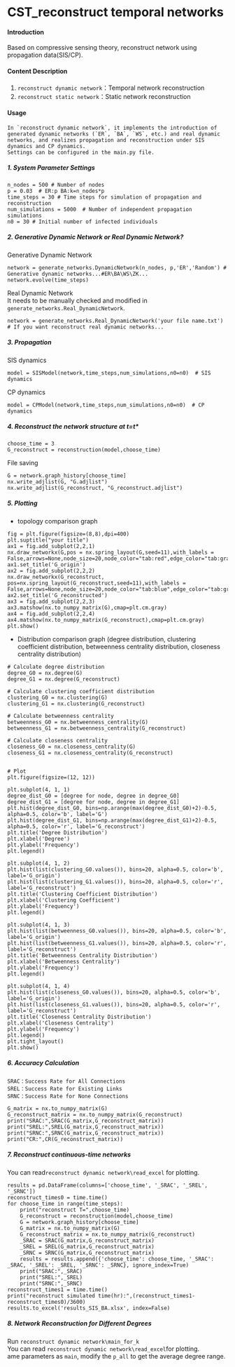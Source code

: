 # CST_reconstruct temporal networks

#### Introduction
Based on compressive sensing theory, reconstruct network using propagation data(SIS/CP).


#### Content Description

1.  `reconstruct dynamic network`：Temporal network reconstruction
2.  `reconstruct static network`：Static network reconstruction


#### Usage

    In `reconstruct dynamic network`, it implements the introduction of generated dynamic networks (`ER`, `BA`, `WS`, etc.) and real dynamic networks, and realizes propagation and reconstruction under SIS dynamics and CP dynamics. 
    Settings can be configured in the main.py file.
    
##### 1. System Parameter Settings

```
n_nodes = 500 # Number of nodes
p = 0.03  # ER:p BA:k=n_nodes*p
time_steps = 30 # Time steps for simulation of propagation and reconstruction
num_simulations = 5000  # Number of independent propagation simulations
n0 = 30 # Initial number of infected individuals
```
##### 2. Generative Dynamic Network or Real Dynamic Network?
Generative Dynamic Network
```
network = generate_networks.DynamicNetwork(n_nodes, p,'ER','Random') # Generative dynamic networks...#ER\BA\WS\ZK...
network.evolve(time_steps)
```
Real Dynamic Network <br>
It needs to be manually checked and modified in `generate_networks.Real_DynamicNetwork`.

```
network = generate_networks.Real_DynamicNetwork('your file name.txt') # If you want reconstruct real dynamic networks...
```
##### 3. Propagation
SIS dynamics
```
model = SISModel(network,time_steps,num_simulations,n0=n0)  # SIS dynamics
```

CP dynamics

```
model = CPModel(network,time_steps,num_simulations,n0=n0)  # CP dynamics
```

##### 4. Reconstruct the network structure at t=t*

```
choose_time = 3
G_reconstruct = reconstruction(model,choose_time)
```
File saving

```
G = network.graph_history[choose_time]
nx.write_adjlist(G, "G.adjlist")
nx.write_adjlist(G_reconstruct, "G_reconstruct.adjlist")
```

##### 5. Plotting
- topology comparison graph

```
fig = plt.figure(figsize=(8,8),dpi=400)
plt.suptitle("your title")
ax1 = fig.add_subplot(2,2,1)
nx.draw_networkx(G,pos = nx.spring_layout(G,seed=11),with_labels = False,arrows=None,node_size=20,node_color="tab:red",edge_color="tab:gray")
ax1.set_title('G_origin')
ax2 = fig.add_subplot(2,2,2)
nx.draw_networkx(G_reconstruct, pos=nx.spring_layout(G_reconstruct,seed=11),with_labels = False,arrows=None,node_size=20,node_color="tab:blue",edge_color="tab:gray")
ax2.set_title('G_reconstructed')
ax3 = fig.add_subplot(2,2,3)
ax3.matshow(nx.to_numpy_matrix(G),cmap=plt.cm.gray)
ax4 = fig.add_subplot(2,2,4)
ax4.matshow(nx.to_numpy_matrix(G_reconstruct),cmap=plt.cm.gray)
plt.show()
```

- Distribution comparison graph (degree distribution, clustering coefficient distribution, betweenness centrality distribution, closeness centrality distribution)

```
# Calculate degree distribution
degree_G0 = nx.degree(G)  
degree_G1 = nx.degree(G_reconstruct)  
  
# Calculate clustering coefficient distribution  
clustering_G0 = nx.clustering(G)  
clustering_G1 = nx.clustering(G_reconstruct)  
  
# Calculate betweenness centrality 
betweenness_G0 = nx.betweenness_centrality(G)  
betweenness_G1 = nx.betweenness_centrality(G_reconstruct)  
  
# Calculate closeness centrality
closeness_G0 = nx.closeness_centrality(G)  
closeness_G1 = nx.closeness_centrality(G_reconstruct)  

  
# Plot
plt.figure(figsize=(12, 12))  

plt.subplot(4, 1, 1)
degree_dist_G0 = [degree for node, degree in degree_G0]
degree_dist_G1 = [degree for node, degree in degree_G1]
plt.hist(degree_dist_G0, bins=np.arange(max(degree_dist_G0)+2)-0.5, alpha=0.5, color='b', label='G')
plt.hist(degree_dist_G1, bins=np.arange(max(degree_dist_G1)+2)-0.5, alpha=0.5, color='r', label='G_reconstruct')
plt.title('Degree Distribution')
plt.xlabel('Degree')
plt.ylabel('Frequency')
plt.legend()

plt.subplot(4, 1, 2)
plt.hist(list(clustering_G0.values()), bins=20, alpha=0.5, color='b', label='G_origin')
plt.hist(list(clustering_G1.values()), bins=20, alpha=0.5, color='r', label='G_reconstruct')
plt.title('Clustering Coefficient Distribution')
plt.xlabel('Clustering Coefficient')
plt.ylabel('Frequency')
plt.legend()

plt.subplot(4, 1, 3)
plt.hist(list(betweenness_G0.values()), bins=20, alpha=0.5, color='b', label='G_origin')
plt.hist(list(betweenness_G1.values()), bins=20, alpha=0.5, color='r', label='G_reconstruct')
plt.title('Betweenness Centrality Distribution')
plt.xlabel('Betweenness Centrality')
plt.ylabel('Frequency')
plt.legend()

plt.subplot(4, 1, 4)
plt.hist(list(closeness_G0.values()), bins=20, alpha=0.5, color='b', label='G_origin')
plt.hist(list(closeness_G1.values()), bins=20, alpha=0.5, color='r', label='G_reconstruct')
plt.title('Closeness Centrality Distribution')
plt.xlabel('Closeness Centrality')
plt.ylabel('Frequency')
plt.legend()
plt.tight_layout()  
plt.show()
```
##### 6. Accuracy Calculation
    SRAC：Success Rate for All Connections 
    SREL：Success Rate for Existing Links 
    SRNC：Success Rate for None Connections 

```
G_matrix = nx.to_numpy_matrix(G)
G_reconstruct_matrix = nx.to_numpy_matrix(G_reconstruct)
print("SRAC:",SRAC(G_matrix,G_reconstruct_matrix))
print("SREL:",SREL(G_matrix,G_reconstruct_matrix))
print("SRNC:",SRNC(G_matrix,G_reconstruct_matrix))
print("CR:",CR(G_reconstruct_matrix))
```
##### 7. Reconstruct continuous-time networks
You can read`reconstruct dynamic network\read_excel` for plotting.

```
results = pd.DataFrame(columns=['choose_time', '_SRAC', '_SREL', '_SRNC'])
reconstruct_times0 = time.time()
for choose_time in range(time_steps):
    print("reconstruct T=",choose_time)
    G_reconstruct = reconstruction(model,choose_time)
    G = network.graph_history[choose_time]
    G_matrix = nx.to_numpy_matrix(G)
    G_reconstruct_matrix = nx.to_numpy_matrix(G_reconstruct)
    _SRAC = SRAC(G_matrix,G_reconstruct_matrix)
    _SREL = SREL(G_matrix,G_reconstruct_matrix)
    _SRNC = SRNC(G_matrix,G_reconstruct_matrix)
    results = results.append({'choose_time': choose_time, '_SRAC': _SRAC, '_SREL': _SREL, '_SRNC': _SRNC}, ignore_index=True)
    print("SRAC:",_SRAC)
    print("SREL:",_SREL)
    print("SRNC:",_SRNC)
reconstruct_times1 = time.time()
print("reconstruct simulated time(hr):",(reconstruct_times1-reconstruct_times0)/3600)
results.to_excel('results_SIS_BA.xlsx', index=False)
```

##### 8. Network Reconstruction for Different Degrees
Run `reconstruct dynamic network\main_for_k` <br>
You can read `reconstruct dynamic network\read_excel`for plotting. <br>
ame parameters as `main`, modify the `p_all` to get the average degree range.
